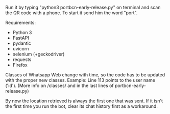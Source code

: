 Run it by typing "python3 portbcn-early-release.py" on terminal and scan the QR code with a phone. To start it send him the word "port".

Requirements:
 - Python 3
 - FastAPI
 - pydantic
 - uvicorn
 - selenium (+geckodriver)
 - requests
 - Firefox


Classes of Whatsapp Web change with time, so the code has to be updated with the proper new classes. Example: Line 113 points to the user name ('id'). (More info on /classes/ and in the last lines of portbcn-early-release.py)

By now the location retrieved is always the first one that was sent. If it isn't the first time you run the bot, clear its chat history first as a workaround.
